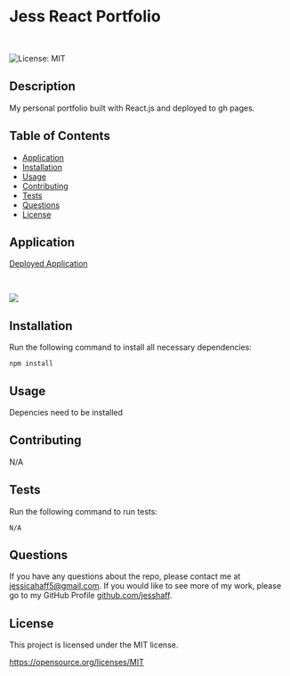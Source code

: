 # Jess React Portfolio
<br>

![License: MIT](https://img.shields.io/badge/License-MIT-yellow.svg)

## Description
My personal portfolio built with React.js and deployed to gh pages.
<br>

## Table of Contents
* [Application](#Application)
* [Installation](#Installation)
* [Usage](#Usage)
* [Contributing](#Contributing)
* [Tests](#Test)
* [Questions](#Questions)    
* [License](#License)

## Application
[Deployed Application](https://jesshaff.github.io/Jess-React-Portfolio/)

<br>

![](./public/images/Portfolio-Jessica-Haff.gif)

## Installation
Run the following command to install all necessary dependencies:
```
npm install
```

## Usage
Depencies need to be installed 

## Contributing
N/A

## Tests
Run the following command to run tests:
```
N/A
```

## Questions
If you have any questions about the repo, please contact me at jessicahaff5@gmail.com. If you would like to see more of my work, please go to my GitHub Profile [github.com/jesshaff](https://github.com/jesshaff).

## License
This project is licensed under the MIT license.

https://opensource.org/licenses/MIT
